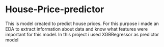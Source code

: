 # House-Price-predictor
This is model created to predict house prices. For this purpose i made an EDA to extract information about data and know what features were important for this model. In this project i used XGBRegressor as predictor model
